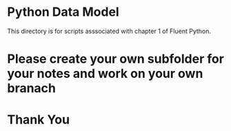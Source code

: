 # Python Data Model
This directory is for scripts asssociated with chapter 1 of Fluent Python.

# Please create your own subfolder for your notes and work on your own branach

# Thank You

